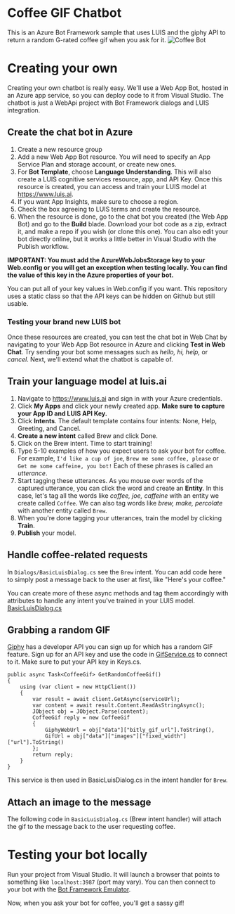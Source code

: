 # Coffee GIF Chatbot
This is an Azure Bot Framework sample that uses LUIS and the giphy API to return a random G-rated coffee gif when you ask for it. 
![Coffee Bot](https://user-images.githubusercontent.com/780735/37351816-ea945904-26a9-11e8-9f17-dad6cbd874c9.PNG)

# Creating your own
Creating your own chatbot is really easy. We'll use a Web App Bot, hosted in an Azure app service, so you can deploy code to it from Visual Studio. The chatbot is just a WebApi project with Bot Framework dialogs and LUIS integration. 

## Create the chat bot in Azure
1. Create a new resource group
2. Add a new Web App Bot resource. You will need to specify an App Service Plan and storage account, or create new ones.
3. For **Bot Template**, choose **Language Understanding**. This will also create a LUIS cognitive services resource, app, and API Key. Once this resource is created, you can access and train your LUIS model at https://www.luis.ai. 
4. If you want App Insights, make sure to choose a region.
5. Check the box agreeing to LUIS terms and create the resource. 
6. When the resource is done, go to the chat bot you created (the Web App Bot) and go to the **Build** blade. Download your bot code as a zip, extract it, and make a repo if you wish (or clone this one). You can also edit your bot directly online, but it works a little better in Visual Studio with the Publish workflow.

**IMPORTANT: You must add the AzureWebJobsStorage key to your Web.config or you will get an exception when testing locally. You can find the value of this key in the Azure properties of your bot.**

You can put all of your key values in Web.config if you want. This repository uses a static class so that the API keys can be hidden on Github but still usable.

### Testing your brand new LUIS bot
Once these resources are created, you can test the chat bot in Web Chat by navigating to your Web App Bot resource in Azure and clicking **Test in Web Chat**. Try sending your bot some messages such as *hello, hi, help,* or *cancel*. Next, we'll extend what the chatbot is capable of. 

## Train your language model at luis.ai
1. Navigate to https://www.luis.ai and sign in with your Azure credentials.
2. Click **My Apps** and click your newly created app. **Make sure to capture your App ID and LUIS API Key.**
3. Click **Intents**. The default template contains four intents: None, Help, Greeting, and Cancel.
4. **Create a new intent** called Brew and click Done. 
5. Click on the Brew intent. Time to start training!
6. Type 5-10 examples of how you expect users to ask your bot for coffee. For example, `I'd like a cup of joe`, `Brew me some coffee, please` or `Get me some caffeine, you bot!` Each of these phrases is called an *utterance*.
7. Start tagging these utterances. As you mouse over words of the captured utterance, you can click the word and create an **Entity**. In this case, let's tag all the words like *coffee, joe, caffeine* with an entity we create called `Coffee`. We can also tag words like *brew, make, percolate* with another entity called `Brew`. 
8. When you're done tagging your utterances, train the model by clicking **Train**.
9. **Publish** your model. 

## Handle coffee-related requests
In `Dialogs/BasicLuisDialog.cs` see the `Brew` intent. You can add code here to simply post a message back to the user at first, like "Here's your coffee."

You can create more of these async methods and tag them accordingly with attributes to handle any intent you've trained in your LUIS model. 
[BasicLuisDialog.cs](https://github.com/danwaters/CoffeeGifChatbot/blob/b3f13f8fab0306baa479457faa2fc5f263a53fa6/Dialogs/BasicLuisDialog.cs#L48)

## Grabbing a random GIF
[Giphy](https://www.giphy.com) has a developer API you can sign up for which has a random GIF feature. Sign up for an API key and use the code in [GifService.cs](https://github.com/danwaters/CoffeeGifChatbot/blob/master/Services/GifService.cs) to connect to it. Make sure to put your API key in Keys.cs. 

```
public async Task<CoffeeGif> GetRandomCoffeeGif()
{
    using (var client = new HttpClient())
    {
        var result = await client.GetAsync(serviceUrl);
        var content = await result.Content.ReadAsStringAsync();
        JObject obj = JObject.Parse(content);
        CoffeeGif reply = new CoffeeGif
        {
            GiphyWebUrl = obj["data"]["bitly_gif_url"].ToString(),
            GifUrl = obj["data"]["images"]["fixed_width"]["url"].ToString()
        };
        return reply;
    }
}
```

This service is then used in BasicLuisDialog.cs in the intent handler for `Brew`.

## Attach an image to the message
The following code in `BasicLuisDialog.cs` (Brew intent handler) will attach the gif to the message back to the user requesting coffee. 

# Testing your bot locally
Run your project from Visual Studio. It will launch a browser that points to something like `localhost:3987` (port may vary). You can then connect to your bot with the [Bot Framework Emulator](https://github.com/Microsoft/BotFramework-Emulator/releases). 

Now, when you ask your bot for coffee, you'll get a sassy gif!
